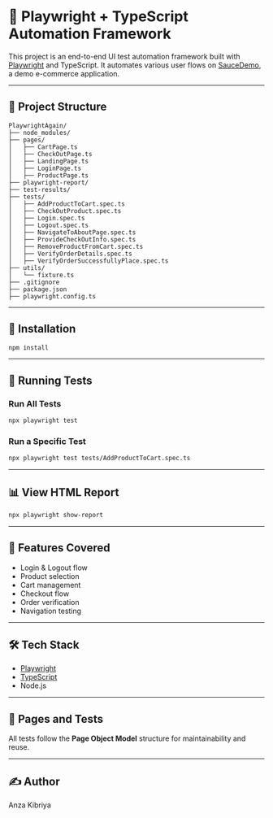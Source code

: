 
# 🧪 Playwright + TypeScript Automation Framework

This project is an end-to-end UI test automation framework built with [Playwright](https://playwright.dev/) and TypeScript. It automates various user flows on [SauceDemo](https://www.saucedemo.com/), a demo e-commerce application.

---

## 📁 Project Structure

```
PlaywrightAgain/
├── node_modules/
├── pages/
│   ├── CartPage.ts
│   ├── CheckOutPage.ts
│   ├── LandingPage.ts
│   ├── LoginPage.ts
│   ├── ProductPage.ts
├── playwright-report/
├── test-results/
├── tests/
│   ├── AddProductToCart.spec.ts
│   ├── CheckOutProduct.spec.ts
│   ├── Login.spec.ts
│   ├── Logout.spec.ts
│   ├── NavigateToAboutPage.spec.ts
│   ├── ProvideCheckOutInfo.spec.ts
│   ├── RemoveProductFromCart.spec.ts
│   ├── VerifyOrderDetails.spec.ts
│   ├── VerifyOrderSuccessfullyPlace.spec.ts
├── utils/
│   └── fixture.ts
├── .gitignore
├── package.json
├── playwright.config.ts
```

---

## 🔧 Installation

```bash
npm install
```

---

## 🚀 Running Tests

### Run All Tests
```bash
npx playwright test
```

### Run a Specific Test
```bash
npx playwright test tests/AddProductToCart.spec.ts
```

---

## 📊 View HTML Report

```bash
npx playwright show-report
```

---

## 🧩 Features Covered

- Login & Logout flow
- Product selection
- Cart management
- Checkout flow
- Order verification
- Navigation testing

---

## 🛠 Tech Stack

- [Playwright](https://playwright.dev/)
- [TypeScript](https://www.typescriptlang.org/)
- Node.js

---

## 📂 Pages and Tests

All tests follow the **Page Object Model** structure for maintainability and reuse.

---

## ✍️ Author

Anza Kibriya
